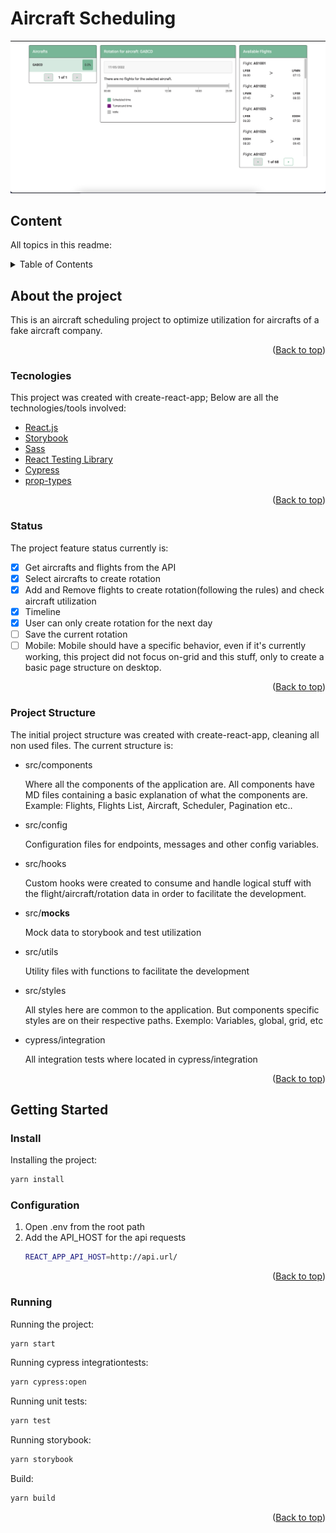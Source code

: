 # Aircraft Scheduling

![image description](public/app.png)

## Content

All topics in this readme:

<details>
  <summary>Table of Contents</summary>
  <ol>
    <li>
      <a href="#sobre-o-projeto">About the project</a>
      <ul>
        <li><a href="#technologies">Technologies:</a></li>
        <li><a href="#status">Status:</a></li>
        <li><a href="#structure">Project Structure:</a></li>
      </ul>
    </li>
    <li>
      <a href="#start">Getting Start</a>
      <ul>
        <li><a href="#instalação">Installation:</a></li>
        <li><a href="#configuration">Configuration:</a></li>
        <li><a href="#starting">Running:</a></li>
      </ul>
    </li>
  </ol>
</details>

<!-- ABOUT THE PROJECT -->

## About the project

This is an aircraft scheduling project to optimize utilization for aircrafts of a fake aircraft company.

<p align="right">(<a href="#aircraft-scheduling">Back to top</a>)</p>

### Tecnologies

This project was created with create-react-app; Below are all the technologies/tools involved:

- [React.js](https://reactjs.org/)
- [Storybook](https://storybook.js.org/)
- [Sass](https://github.com/sass/node-sass)
- [React Testing Library](https://testing-library.com/docs/react-testing-library/intro/)
- [Cypress](https://github.com/cypress-io/cypress)
- [prop-types](https://reactjs.org/docs/typechecking-with-proptypes.html)

<p align="right">(<a href="#aircraft-scheduling">Back to top</a>)</p>

### Status

The project feature status currently is:

- [x] Get aircrafts and flights from the API
- [x] Select aircrafts to create rotation
- [x] Add and Remove flights to create rotation(following the rules) and check aircraft utilization
- [x] Timeline
- [x] User can only create rotation for the next day
- [ ] Save the current rotation
- [ ] Mobile: Mobile should have a specific behavior, even if it's currently working, this project did not focus on-grid and this stuff, only to create a basic page structure on desktop.

<p align="right">(<a href="#aircraft-scheduling">Back to top</a>)</p>

### Project Structure

The initial project structure was created with create-react-app, cleaning all non used files. The current structure is:

- src/components

  Where all the components of the application are. All components have MD files containing a basic explanation of what the components are. Example: Flights, Flights List, Aircraft, Scheduler, Pagination etc..

- src/config

  Configuration files for endpoints, messages and other config variables.

- src/hooks

  Custom hooks were created to consume and handle logical stuff with the flight/aircraft/rotation data in order to facilitate the development.

- src/**mocks**

  Mock data to storybook and test utilization

- src/utils

  Utility files with functions to facilitate the development

- src/styles

  All styles here are common to the application. But components specific styles are on their respective paths.
  Exemplo: Variables, global, grid, etc

- cypress/integration

  All integration tests where located in cypress/integration

<p align="right">(<a href="#aircraft-scheduling">Back to top</a>)</p>

## Getting Started

### Install

Installing the project:

```sh
yarn install
```

### Configuration

1. Open .env from the root path
2. Add the API_HOST for the api requests
   ```sh
   REACT_APP_API_HOST=http://api.url/
   ```
   <p align="right">(<a href="#aircraft-scheduling">Back to top</a>)</p>

### Running

Running the project:

```sh
yarn start
```

Running cypress integrationtests:

```sh
yarn cypress:open
```

Running unit tests:

```sh
yarn test
```

Running storybook:

```sh
yarn storybook
```

Build:

```sh
yarn build
```

<p align="right">(<a href="#aircraft-scheduling">Back to top</a>)</p>
